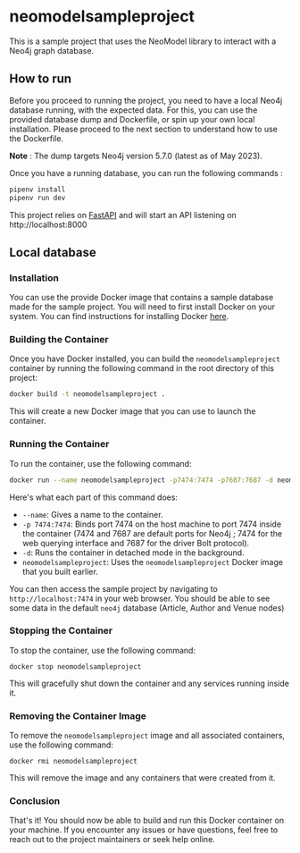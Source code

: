 # neomodelsampleproject

This is a sample project that uses the NeoModel library to interact with a Neo4j graph database.

## How to run
Before you proceed to running the project, you need to have a local Neo4j database running, with the expected data. For this, you can use the provided database dump and Dockerfile, or spin up your own local installation. Please proceed to the next section to understand how to use the Dockerfile.

**Note** : The dump targets Neo4j version 5.7.0 (latest as of May 2023).

Once you have a running database, you can run the following commands :

```bash
pipenv install
pipenv run dev
```

This project relies on [FastAPI](https://fastapi.tiangolo.com/) and will start an API listening on http://localhost:8000

## Local database
### Installation

You can use the provide Docker image that contains a sample database made for the sample project. You will need to first install Docker on your system. You can find instructions for installing Docker [here](https://docs.docker.com/get-docker).

### Building the Container

Once you have Docker installed, you can build the `neomodelsampleproject` container by running the following command in the root directory of this project:

```bash
docker build -t neomodelsampleproject .
```

This will create a new Docker image that you can use to launch the container.

### Running the Container

To run the container, use the following command:

```bash
docker run --name neomodelsampleproject -p7474:7474 -p7687:7687 -d neomodelsampleproject
```

Here's what each part of this command does:

- `--name`: Gives a name to the container.
- `-p 7474:7474`: Binds port 7474 on the host machine to port 7474 inside the container (7474 and 7687 are default ports for Neo4j ; 7474 for the web querying interface and 7687 for the driver Bolt protocol).
- `-d`: Runs the container in detached mode in the background.
- `neomodelsampleproject`: Uses the `neomodelsampleproject` Docker image that you built earlier.

You can then access the sample project by navigating to `http://localhost:7474` in your web browser. You should be able to see some data in the default `neo4j` database (Article, Author and Venue nodes)

### Stopping the Container

To stop the container, use the following command:

```
docker stop neomodelsampleproject
```

This will gracefully shut down the container and any services running inside it.

### Removing the Container Image

To remove the `neomodelsampleproject` image and all associated containers, use the following command:

```
docker rmi neomodelsampleproject
```

This will remove the image and any containers that were created from it.

### Conclusion

That's it! You should now be able to build and run this Docker container on your machine. If you encounter any issues or have questions, feel free to reach out to the project maintainers or seek help online.